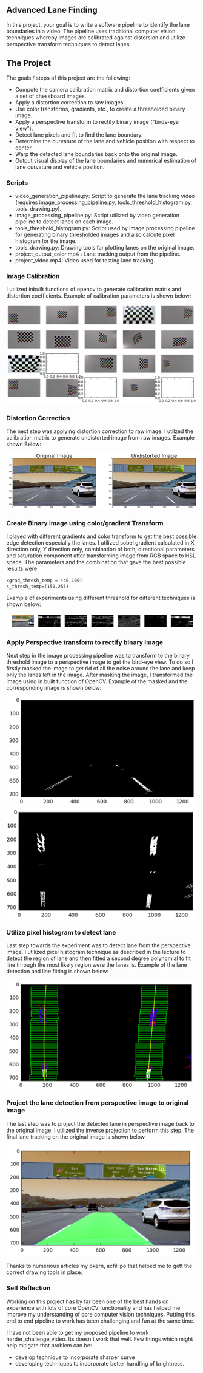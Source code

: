## Advanced Lane Finding

In this project, your goal is to write a software pipeline to identify the lane boundaries in a video. The pipeline uses traditional computer vision techniques whereby images are calibrated against distorsion and utilize perspective transform techniques to detect lanes


The Project
---

The goals / steps of this project are the following:

* Compute the camera calibration matrix and distortion coefficients given a set of chessboard images.
* Apply a distortion correction to raw images.
* Use color transforms, gradients, etc., to create a thresholded binary image.
* Apply a perspective transform to rectify binary image ("birds-eye view").
* Detect lane pixels and fit to find the lane boundary.
* Determine the curvature of the lane and vehicle position with respect to center.
* Warp the detected lane boundaries back onto the original image.
* Output visual display of the lane boundaries and numerical estimation of lane curvature and vehicle position.

### Scripts

* video_generation_pipeline.py: Script to generate the lane tracking video (requires image_processing_pipeline.py, tools_threshold_histogram.py, tools_drawing.py).
* image_processing_pipeline.py: Script utilized by video generation pipeline to detect lanes on each image.
* tools_threshold_histogram.py: Script used by image processing pipeline for generating binary thresholded images and also calcute pixel histogram for the image.
* tools_drawing.py: Drawing tools for plotting lanes on the original image.
* project_output_color.mp4 : Lane tracking output from the pipeline.
* project_video.mp4: Video used for testing lane tracking. 


### Image Calibration

I utilized inbuilt functions of opencv to generate calibration matrix and distortion coefficients. Example of calibration parameters is shown below:

![camera_calibration](output_images/camera_calibration.png) 

### Distortion Correction

The next step was applying distortion correction to raw image. I utilzed the calibration matrix to generate undistorted image from raw images. Example shown Below:

![distortion_correction](output_images/undistored_realimage.png) 

### Create Binary image using color/gradient Transform

I played with different gradients and color transform to get the best possible edge detection especially the lanes. I utilized sobel gradient calculated in X direction only, Y direction only, combination of both, directional parameters and saturation component after transforming image from RGB space to HSL space. The parameters and the combination that gave the best possible results were

```
xgrad_thresh_temp = (40,100)
s_thresh_temp=(150,255)
```

Example of experiments using different threshold for different techniques is shown below:

![threshold_experiment](output_images/thresholdingexperiment.png)

### Apply Perspective transform to rectify binary image

Next step in the image processing pipeline was to transform to the binary threshold image to a perspective image to get the bird-eye view. To do so I firstly masked the image to get rid of all the noise around the lane and keep only the lanes left in the image. After masking the image, I transformed the image using in built function of OpenCV. Example of the masked and the corresponding image is shown below:

![masked_image](output_images/maskedlane.png)
![perspective_image](output_images/perspectiveimage.png)

### Utilize pixel histogram to detect lane

Last step towards the experiment was to detect lane from the perspective image. I utilized pixel histogram technique as described in the lecture to detect the region of lane and then fitted a second degree polynomial to fit line through the most likely region were the lanes is. Example of the lane detection and line fitting is shown below:

![lane_detection](output_images/histogrambasedlanedetection.png)

### Project the lane detection from perspective image to original image 

The last step was to project the detected lane in perspective image back to the original image. I utilized the inverse projection to perform this step. The final lane tracking on the original image is shown below. 

![final_lane_tracking](output_images/finallanetracking.png)

Thanks to numerious articles my pkern, acfillipo that helped me to gett the correct drawing tools in place.

### Self Reflection

Working on this project has by far been one of the best hands on experience with lots of core OpenCV functionality and has helped me improve my understanding of core computer vision techniques. Putting this end to end pipeline to work has been challenging and fun at the same time. 

I have not been able to get my proposed pipeline to work harder_challenge_video. Its doesn't work that well. Few things which might help mitigate that problem can be:

* develop technique to incorporate sharper curve
* developing techniques to incorporate better handling of brightness.